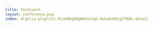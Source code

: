 ```yaml
---
title: TechLunch
layout: conference.pug
index: Algolia-playlist-PLuHdbqhRgWHIosfqQ-9whwXzN5sgY7NAk-detail
---
```

